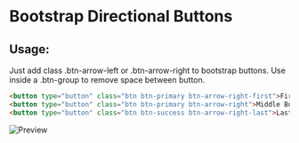# Bootstrap Directional Buttons

## Usage:
Just add class .btn-arrow-left or .btn-arrow-right to bootstrap buttons. Use inside a .btn-group to remove space between button.

```HTML
<button type="button" class="btn btn-primary btn-arrow-right-first">First Button</button>
<button type="button" class="btn btn-primary btn-arrow-right">Middle Button</button>
<button type="button" class="btn btn-success btn-arrow-right-last">Last Button</button>
```

![Preview](https://i.imgur.com/TGlwFtx.png)
